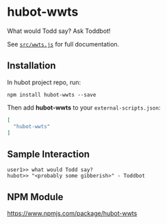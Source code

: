 # hubot-wwts

What would Todd say? Ask Toddbot! 

See [`src/wwts.js`](src/wwts.coffee) for full documentation.

## Installation

In hubot project repo, run:

`npm install hubot-wwts --save`

Then add **hubot-wwts** to your `external-scripts.json`:

```json
[
  "hubot-wwts"
]
```

## Sample Interaction

```
user1>> what would Todd say?
hubot>> "<probably some gibberish>" - Toddbot
```

## NPM Module

https://www.npmjs.com/package/hubot-wwts

